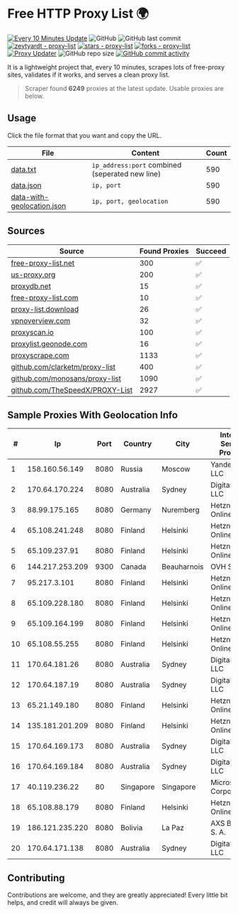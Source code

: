 
# Free HTTP Proxy List 🌍

[![Every 10 Minutes Update](https://github.com/mertguvencli/http-proxy-list/actions/workflows/main.yml/badge.svg?branch=main)](https://github.com/mertguvencli/http-proxy-list/actions/workflows/main.yml)
![GitHub](https://img.shields.io/github/license/mertguvencli/http-proxy-list)
![GitHub last commit](https://img.shields.io/github/last-commit/mertguvencli/http-proxy-list)
[![zevtyardt - proxy-list](https://img.shields.io/static/v1?label=zevtyardt&message=proxy-list&color=blue&logo=github)](https://github.com/zevtyardt/proxy-list "Go to GitHub repo")
[![stars - proxy-list](https://img.shields.io/github/stars/zevtyardt/proxy-list?style=social)](https://github.com/zevtyardt/proxy-list)
[![forks - proxy-list](https://img.shields.io/github/forks/zevtyardt/proxy-list?style=social)](https://github.com/zevtyardt/proxy-list)
[![Proxy Updater](https://github.com/zevtyardt/proxy-list/workflows/Proxy%20Updater/badge.svg)](https://github.com/zevtyardt/proxy-list/actions?query=workflow:"Proxy+Updater")
![GitHub repo size](https://img.shields.io/github/repo-size/zevtyardt/proxy-list)
[![GitHub commit activity](https://img.shields.io/github/commit-activity/m/zevtyardt/proxy-list?logo=commits)](https://github.com/zevtyardt/proxy-list/commits/main)

It is a lightweight project that, every 10 minutes, scrapes lots of free-proxy sites, validates if it works, and serves a clean proxy list.

> Scraper found **6249** proxies at the latest update. Usable proxies are below.

## Usage

Click the file format that you want and copy the URL.

|File|Content|Count|
|----|-------|-----|
|[data.txt](https://raw.githubusercontent.com/mertguvencli/http-proxy-list/main/proxy-list/data.txt)|`ip_address:port` combined (seperated new line)|590|
|[data.json](https://raw.githubusercontent.com/mertguvencli/http-proxy-list/main/proxy-list/data.json)|`ip, port`|590|
|[data-with-geolocation.json](https://raw.githubusercontent.com/mertguvencli/http-proxy-list/main/proxy-list/data-with-geolocation.json)|`ip, port, geolocation`|590|

## Sources

|Source|Found Proxies|Succeed|
|------|-------------|-------|
|[free-proxy-list.net](https://free-proxy-list.net)|300|✅|
|[us-proxy.org](https://www.us-proxy.org)|200|✅|
|[proxydb.net](http://proxydb.net)|15|✅|
|[free-proxy-list.com](https://free-proxy-list.com/?page=&port=&type%5B%5D=http&type%5B%5D=https&up_time=0&search=Search)|10|✅|
|[proxy-list.download](https://www.proxy-list.download/HTTP)|26|✅|
|[vpnoverview.com](https://vpnoverview.com/privacy/anonymous-browsing/free-proxy-servers)|32|✅|
|[proxyscan.io](https://www.proxyscan.io)|100|✅|
|[proxylist.geonode.com](https://proxylist.geonode.com/api/proxy-list?limit=300&page=1&sort_by=lastChecked&sort_type=desc&protocols=http,https)|16|✅|
|[proxyscrape.com](https://api.proxyscrape.com/v2/?request=displayproxies&protocol=http&timeout=10000&country=all&ssl=all&anonymity=all)|1133|✅|
|[github.com/clarketm/proxy-list](https://raw.githubusercontent.com/clarketm/proxy-list/master/proxy-list-raw.txt)|400|✅|
|[github.com/monosans/proxy-list](https://raw.githubusercontent.com/monosans/proxy-list/main/proxies/http.txt)|1090|✅|
|[github.com/TheSpeedX/PROXY-List](https://raw.githubusercontent.com/TheSpeedX/PROXY-List/master/http.txt)|2927|✅|


## Sample Proxies With Geolocation Info

|#|Ip|Port|Country|City|Internet Service Provider|
|-|--|----|-------|----|-------------------------|
|1|158.160.56.149|8080|Russia|Moscow|Yandex.Cloud LLC|
|2|170.64.170.224|8080|Australia|Sydney|DigitalOcean, LLC|
|3|88.99.175.165|8080|Germany|Nuremberg|Hetzner Online GmbH|
|4|65.108.241.248|8080|Finland|Helsinki|Hetzner Online GmbH|
|5|65.109.237.91|8080|Finland|Helsinki|Hetzner Online GmbH|
|6|144.217.253.209|9300|Canada|Beauharnois|OVH SAS|
|7|95.217.3.101|8080|Finland|Helsinki|Hetzner Online GmbH|
|8|65.109.228.180|8080|Finland|Helsinki|Hetzner Online GmbH|
|9|65.109.164.199|8080|Finland|Helsinki|Hetzner Online GmbH|
|10|65.108.55.255|8080|Finland|Helsinki|Hetzner Online GmbH|
|11|170.64.181.26|8080|Australia|Sydney|DigitalOcean, LLC|
|12|170.64.187.19|8080|Australia|Sydney|DigitalOcean, LLC|
|13|65.21.149.180|8080|Finland|Helsinki|Hetzner Online GmbH|
|14|135.181.201.209|8080|Finland|Helsinki|Hetzner Online GmbH|
|15|170.64.169.173|8080|Australia|Sydney|DigitalOcean, LLC|
|16|170.64.169.184|8080|Australia|Sydney|DigitalOcean, LLC|
|17|40.119.236.22|80|Singapore|Singapore|Microsoft Corporation|
|18|65.108.88.179|8080|Finland|Helsinki|Hetzner Online GmbH|
|19|186.121.235.220|8080|Bolivia|La Paz|AXS Bolivia S. A.|
|20|170.64.171.138|8080|Australia|Sydney|DigitalOcean, LLC|



## Contributing

Contributions are welcome, and they are greatly appreciated! Every
little bit helps, and credit will always be given.

